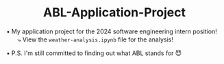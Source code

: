 <h1 align='center'> 
  ABL-Application-Project
</h1>

• My application project for the 2024 software engineering intern position! <br>
ㅤㅤ⤷ View the ```weather-analysis.ipynb``` file for the analysis!

• P.S. I'm still committed to finding out what ABL stands for 😈
